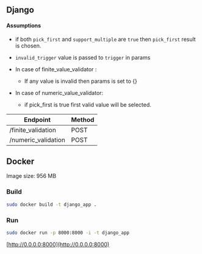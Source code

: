 
## Django
#### Assumptions
- if both `pick_first` and `support_multiple` are `true` then `pick_first` result is chosen. 
- `invalid_trigger` value is passed to `trigger` in params
- In case of finite_value_validator :
	- If any value is invalid then params is set to {}
 
- In case of numeric_value_validator: 
	- if pick_first is true first valid value will be selected.

|       Endpoint    |Method          |
|-------------------|----------------|
|/finite_validation |POST            |
|/numeric_validation|POST            |

## Docker
Image size: 956 MB
### Build
```bash
sudo docker build -t django_app .
```
### Run
```bash
sudo docker run -p 8000:8000 -i -t django_app
```
[http://0.0.0.0:8000](http://0.0.0.0:8000)
